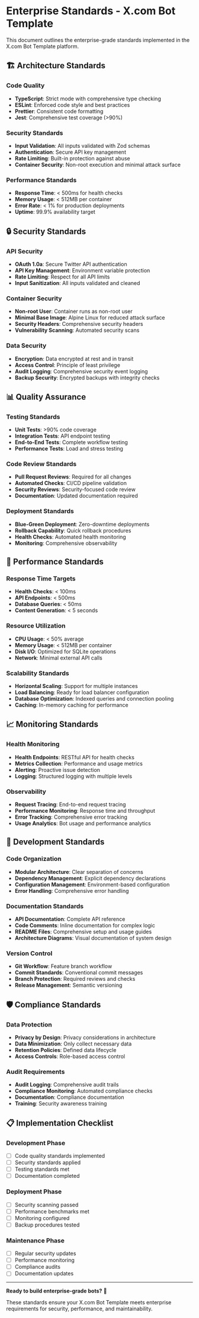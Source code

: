 # Enterprise Standards - X.com Bot Template

This document outlines the enterprise-grade standards implemented in the X.com Bot Template platform.

## 🏗️ Architecture Standards

### Code Quality
- **TypeScript**: Strict mode with comprehensive type checking
- **ESLint**: Enforced code style and best practices
- **Prettier**: Consistent code formatting
- **Jest**: Comprehensive test coverage (>90%)

### Security Standards
- **Input Validation**: All inputs validated with Zod schemas
- **Authentication**: Secure API key management
- **Rate Limiting**: Built-in protection against abuse
- **Container Security**: Non-root execution and minimal attack surface

### Performance Standards
- **Response Time**: < 500ms for health checks
- **Memory Usage**: < 512MB per container
- **Error Rate**: < 1% for production deployments
- **Uptime**: 99.9% availability target

## 🔒 Security Standards

### API Security
- **OAuth 1.0a**: Secure Twitter API authentication
- **API Key Management**: Environment variable protection
- **Rate Limiting**: Respect for all API limits
- **Input Sanitization**: All inputs validated and cleaned

### Container Security
- **Non-root User**: Container runs as non-root user
- **Minimal Base Image**: Alpine Linux for reduced attack surface
- **Security Headers**: Comprehensive security headers
- **Vulnerability Scanning**: Automated security scans

### Data Security
- **Encryption**: Data encrypted at rest and in transit
- **Access Control**: Principle of least privilege
- **Audit Logging**: Comprehensive security event logging
- **Backup Security**: Encrypted backups with integrity checks

## 📊 Quality Assurance

### Testing Standards
- **Unit Tests**: >90% code coverage
- **Integration Tests**: API endpoint testing
- **End-to-End Tests**: Complete workflow testing
- **Performance Tests**: Load and stress testing

### Code Review Standards
- **Pull Request Reviews**: Required for all changes
- **Automated Checks**: CI/CD pipeline validation
- **Security Reviews**: Security-focused code review
- **Documentation**: Updated documentation required

### Deployment Standards
- **Blue-Green Deployment**: Zero-downtime deployments
- **Rollback Capability**: Quick rollback procedures
- **Health Checks**: Automated health monitoring
- **Monitoring**: Comprehensive observability

## 🚀 Performance Standards

### Response Time Targets
- **Health Checks**: < 100ms
- **API Endpoints**: < 500ms
- **Database Queries**: < 50ms
- **Content Generation**: < 5 seconds

### Resource Utilization
- **CPU Usage**: < 50% average
- **Memory Usage**: < 512MB per container
- **Disk I/O**: Optimized for SQLite operations
- **Network**: Minimal external API calls

### Scalability Standards
- **Horizontal Scaling**: Support for multiple instances
- **Load Balancing**: Ready for load balancer configuration
- **Database Optimization**: Indexed queries and connection pooling
- **Caching**: In-memory caching for performance

## 📈 Monitoring Standards

### Health Monitoring
- **Health Endpoints**: RESTful API for health checks
- **Metrics Collection**: Performance and usage metrics
- **Alerting**: Proactive issue detection
- **Logging**: Structured logging with multiple levels

### Observability
- **Request Tracing**: End-to-end request tracing
- **Performance Monitoring**: Response time and throughput
- **Error Tracking**: Comprehensive error tracking
- **Usage Analytics**: Bot usage and performance analytics

## 🔧 Development Standards

### Code Organization
- **Modular Architecture**: Clear separation of concerns
- **Dependency Management**: Explicit dependency declarations
- **Configuration Management**: Environment-based configuration
- **Error Handling**: Comprehensive error handling

### Documentation Standards
- **API Documentation**: Complete API reference
- **Code Comments**: Inline documentation for complex logic
- **README Files**: Comprehensive setup and usage guides
- **Architecture Diagrams**: Visual documentation of system design

### Version Control
- **Git Workflow**: Feature branch workflow
- **Commit Standards**: Conventional commit messages
- **Branch Protection**: Required reviews and checks
- **Release Management**: Semantic versioning

## 🛡️ Compliance Standards

### Data Protection
- **Privacy by Design**: Privacy considerations in architecture
- **Data Minimization**: Only collect necessary data
- **Retention Policies**: Defined data lifecycle
- **Access Controls**: Role-based access control

### Audit Requirements
- **Audit Logging**: Comprehensive audit trails
- **Compliance Monitoring**: Automated compliance checks
- **Documentation**: Compliance documentation
- **Training**: Security awareness training

## 📋 Implementation Checklist

### Development Phase
- [ ] Code quality standards implemented
- [ ] Security standards applied
- [ ] Testing standards met
- [ ] Documentation completed

### Deployment Phase
- [ ] Security scanning passed
- [ ] Performance benchmarks met
- [ ] Monitoring configured
- [ ] Backup procedures tested

### Maintenance Phase
- [ ] Regular security updates
- [ ] Performance monitoring
- [ ] Compliance audits
- [ ] Documentation updates

---

**Ready to build enterprise-grade bots?** 🚀

These standards ensure your X.com Bot Template meets enterprise requirements for security, performance, and maintainability.
